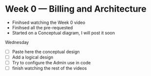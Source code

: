 # Week 0 — Billing and Architecture

- Finihsed watching the Week 0 video
- Finihsed all the pre-requested 
- Started on a Conceptual diagram, I will post it soon

Wednesday
- [ ] Paste here the conceptual design
- [ ] Add a logical design
- [ ] Try to configure the Admin use in code
- [ ] finish watching the rest of the videos 

